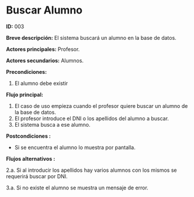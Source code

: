 # Buscar Alumno

**ID:** 003

**Breve descripción:** El sistema buscará un alumno en la base de datos.

**Actores principales:** Profesor.

**Actores secundarios:** Alumnos.

**Precondiciones:**

1. El alumno debe existir

**Flujo principal:**

1. El caso de uso empieza cuando el profesor quiere buscar un alumno de la base de datos.
2. El profesor introduce el DNI o los apellidos del alumno a buscar.
3. El sistema busca a ese alumno.

**Postcondiciones :**

* Si se encuentra el alumno lo muestra por pantalla.

**Flujos alternativos :**

2.a. Si al introducir los apellidos hay varios alumnos con los mismos se requerirá buscar por DNI.

3.a. Si no existe el alumno se muestra un mensaje de error.
